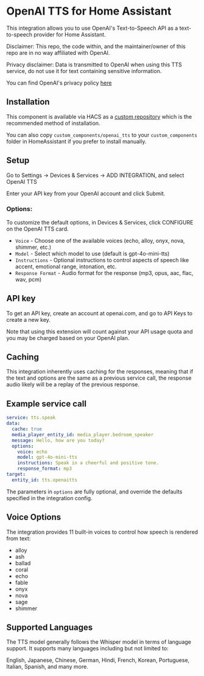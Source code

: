 # OpenAI TTS for Home Assistant

This integration allows you to use OpenAI's Text-to-Speech API as a text-to-speech provider for Home Assistant.

Disclaimer: This repo, the code within, and the maintainer/owner of this repo are in no way affiliated with OpenAI.

Privacy disclaimer: Data is transmitted to OpenAI when using this TTS service, do not use it for text containing sensitive information.

You can find OpenAI's privacy policy [here](https://openai.com/policies/privacy-policy)

## Installation

This component is available via HACS as a [custom repository](https://hacs.xyz/docs/faq/custom_repositories) which is the recommended method of installation.

You can also copy `custom_components/openai_tts` to your `custom_components` folder in HomeAssistant if you prefer to install manually.

## Setup

Go to Settings -> Devices & Services -> ADD INTEGRATION, and select OpenAI TTS

Enter your API key from your OpenAI account and click Submit.

### Options:

To customize the default options, in Devices & Services, click CONFIGURE on the OpenAI TTS card.

- `Voice` - Choose one of the available voices (echo, alloy, onyx, nova, shimmer, etc.)
- `Model` - Select which model to use (default is gpt-4o-mini-tts)
- `Instructions` - Optional instructions to control aspects of speech like accent, emotional range, intonation, etc.
- `Response Format` - Audio format for the response (mp3, opus, aac, flac, wav, pcm)

## API key

To get an API key, create an account at openai.com, and go to API Keys to create a new key.

Note that using this extension will count against your API usage quota and you may be charged based on your OpenAI plan.

## Caching

This integration inherently uses caching for the responses, meaning that if the text and options are the same as a previous service call, the response audio likely will be a replay of the previous response.

## Example service call

```yaml
service: tts.speak
data:
  cache: true
  media_player_entity_id: media_player.bedroom_speaker
  message: Hello, how are you today?
  options:
    voice: echo
    model: gpt-4o-mini-tts
    instructions: Speak in a cheerful and positive tone.
    response_format: mp3
target:
  entity_id: tts.openaitts
```

The parameters in `options` are fully optional, and override the defaults specified in the integration config.

## Voice Options

The integration provides 11 built-in voices to control how speech is rendered from text:

- alloy
- ash
- ballad
- coral
- echo
- fable
- onyx
- nova
- sage
- shimmer

## Supported Languages

The TTS model generally follows the Whisper model in terms of language support. It supports many languages including but not limited to:

English, Japanese, Chinese, German, Hindi, French, Korean, Portuguese, Italian, Spanish, and many more.
